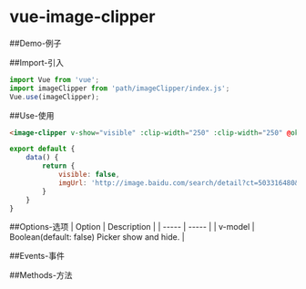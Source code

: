 # vue-image-clipper

##Demo-例子

##Import-引入
```Javascript
import Vue from 'vue';
import imageClipper from 'path/imageClipper/index.js';
Vue.use(imageClipper);
```

##Use-使用
```HTML
<image-clipper v-show="visible" :clip-width="250" :clip-width="250" @ok="ok"></image-clipper>
```
```Javascript
export default {
    data() {
        return {
            visible: false,
            imgUrl: 'http://image.baidu.com/search/detail?ct=503316480&z=0&ipn=false&word=%E5%A3%81%E7%BA%B8&hs=0&pn=0&spn=0&di=29105939410&pi=0&rn=1&tn=baiduimagedetail&is=0%2C0&ie=utf-8&oe=utf-8&cl=2&lm=-1&cs=2192668381%2C2116711447&os=1324151937%2C4179637641&simid=0%2C0&adpicid=0&lpn=0&ln=30&fr=ala&fm=&sme=&cg=wallpaper&bdtype=13&oriquery=%E5%A3%81%E7%BA%B8&objurl=http%3A%2F%2Fimgsrc.baidu.com%2Fimgad%2Fpic%2Fitem%2F6d81800a19d8bc3e3bad2adf888ba61ea8d34579.jpg&fromurl=ippr_z2C%24qAzdH3FAzdH3Fooo_z%26e3Bq7wg3tg2_z%26e3Bv54AzdH3Ft42k7yAzdH3Fanja90lm_z%26e3Bip4s&gsm=0'
        }
    }
}
```

##Options-选项
| Option | Description |
| ----- | ----- |
| v-model | Boolean(default: false) Picker show and hide. |

##Events-事件

##Methods-方法

